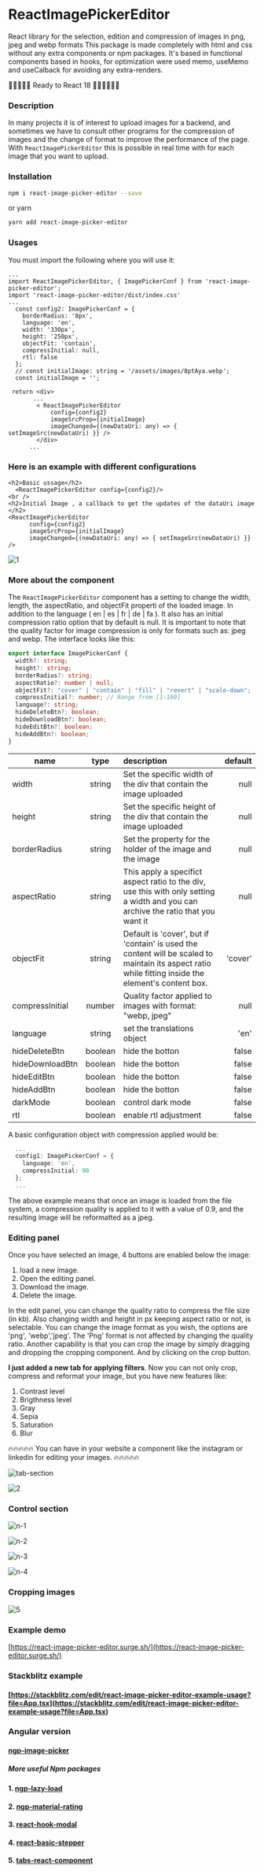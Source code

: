 # ReactImagePickerEditor

React library for the selection, edition and compression of images in png, jpeg and webp formats
This package is made completely with html and css without any extra components or npm packages.
It's based in functional components based in hooks, for optimization were used memo, useMemo and useCalback for avoiding any extra-renders.

🚀🚀🚀🚀🚀 Ready to React 18 🚀🚀🚀🚀🚀🚀

### Description

In many projects it is of interest to upload images for a backend, and sometimes we have to consult other programs for the compression of images and the change of format to improve the performance of the page. With `ReactImagePickerEditor` this is possible in real time with for each image that you want to upload.

### Installation

```sh
npm i react-image-picker-editor --save
```

or yarn

```sh
yarn add react-image-picker-editor
```

### Usages

You must import the following where you will use it:

```tsx
...
import ReactImagePickerEditor, { ImagePickerConf } from 'react-image-picker-editor';
import 'react-image-picker-editor/dist/index.css'
...
  const config2: ImagePickerConf = {
    borderRadius: '8px',
    language: 'en',
    width: '330px',
    height: '250px',
    objectFit: 'contain',
    compressInitial: null,
    rtl: false
  };
  // const initialImage: string = '/assets/images/8ptAya.webp';
  const initialImage = '';

 return <div>
       ...
        < ReactImagePickerEditor
            config={config2}
            imageSrcProp={initialImage}
            imageChanged={(newDataUri: any) => { setImageSrc(newDataUri) }} />
        </div>
      ...
```

### Here is an example with different configurations

```tsx
<h2>Basic ussage</h2>
  <ReactImagePickerEditor config={config2}/>
<br />
<h2>Initial Image , a callback to get the updates of the dataUri image </h2>
<ReactImagePickerEditor
      config={config2}
      imageSrcProp={initialImage}
      imageChanged={(newDataUri: any) => { setImageSrc(newDataUri) }} />
```

<!-- ![Image 1](https://ngp-image-picker.surge.sh/assets/images/1.png) -->

![1](https://user-images.githubusercontent.com/37028825/165946155-66c83156-418b-4d41-b681-48e5b141f818.png)

### More about the component

The `ReactImagePickerEditor` component has a setting to change the width, length, the aspectRatio, and objectFit properti of the loaded image. In addition to the language ( en | es | fr | de | fa ). It also has an initial compression ratio option that by default is null.
It is important to note that the quality factor for image compression is only for formats such as: jpeg and webp.
The interface looks like this:

```typescript
export interface ImagePickerConf {
  width?: string;
  height?: string;
  borderRadius?: string;
  aspectRatio?: number | null;
  objectFit?: "cover" | "contain" | "fill" | "revert" | "scale-down";
  compressInitial?: number; // Range from [1-100]
  language?: string;
  hideDeleteBtn?: boolean;
  hideDownloadBtn?: boolean;
  hideEditBtn?: boolean;
  hideAddBtn?: boolean;
}
```

| name            |  type   | description                                                                                                                                          | default |
| --------------- | :-----: | :--------------------------------------------------------------------------------------------------------------------------------------------------- | ------: |
| width           | string  | Set the specific width of the div that contain the image uploaded                                                                                    |    null |
| height          | string  | Set the specific height of the div that contain the image uploaded                                                                                   |    null |
| borderRadius    | string  | Set the property for the holder of the image and the image                                                                                           |    null |
| aspectRatio     | string  | This apply a specifict aspect ratio to the div, use this with only setting a width and you can archive the ratio that you want it                    |    null |
| objectFit       | string  | Default is 'cover', but if 'contain' is used the content will be scaled to maintain its aspect ratio while fitting inside the element's content box. | 'cover' |
| compressInitial | number  | Quality factor applied to images with format: "webp, jpeg"                                                                                           |    null |
| language        | string  | set the translations object                                                                                                                          |    'en' |
| hideDeleteBtn   | boolean | hide the botton                                                                                                                                      |   false |
| hideDownloadBtn | boolean | hide the botton                                                                                                                                      |   false |
| hideEditBtn     | boolean | hide the botton                                                                                                                                      |   false |
| hideAddBtn      | boolean | hide the botton                                                                                                                                      |   false |
| darkMode        | boolean | control dark mode                                                                                                                                    |   false |
| rtl             | boolean | enable rtl adjustment                                                                                                                                |   false |

A basic configuration object with compression applied would be:

```typescript
  ...
  config1: ImagePickerConf = {
    language: 'en',
    compressInitial: 90
  };
  ...
```

The above example means that once an image is loaded from the file system, a compression quality is applied to it with a value of 0.9, and the resulting image will be reformatted as a jpeg.

### Editing panel

Once you have selected an image, 4 buttons are enabled below the image:

1. load a new image.
2. Open the editing panel.
3. Download the image.
4. Delete the image.

In the edit panel, you can change the quality ratio to compress the file size (in kb). Also changing width and height in px keeping aspect ratio or not, is selectable. You can change the image format as you wish, the options are 'png', 'webp','jpeg'.
The 'Png' format is not affected by changing the quality ratio.
Another capability is that you can crop the image by simply dragging and dropping the cropping component. And by clicking on the crop button.

**I just added a new tab for applying filters**. Now you can not only crop, compress and reformat your image, but you have new features like:

1. Contrast level
2. Brigthness level
3. Gray
4. Sepia
5. Saturation
6. Blur

🔥🔥🔥🔥🔥 You can have in your website a component like the instagram or linkedin for editing your images. 🔥🔥🔥🔥🔥

<!-- ![Image 1](https://ngp-image-picker.surge.sh/assets/images/tab-section.png) -->

![tab-section](https://user-images.githubusercontent.com/37028825/165946293-5cf3635d-51a6-44cd-bf85-2539377a37db.png)

<!-- ![Image 2](https://ngp-image-picker.surge.sh/assets/images/2.png) -->

![2](https://user-images.githubusercontent.com/37028825/165946318-10abdfe4-254f-4f7c-8df1-64ece3f15308.png)

### Control section

<!-- ![Image 3](https://ngp-image-picker.surge.sh/assets/images/n-1.png) -->

![n-1](https://user-images.githubusercontent.com/37028825/165946368-efca01c1-07b5-4e12-ae65-7218dc5a4021.png)

<!-- ![Image 3](https://ngp-image-picker.surge.sh/assets/images/n-2.png) -->

![n-2](https://user-images.githubusercontent.com/37028825/165946403-8b31065a-8369-4211-9774-92bbe075d608.png)

<!-- ![Image 3](https://ngp-image-picker.surge.sh/assets/images/n-3.png) -->

![n-3](https://user-images.githubusercontent.com/37028825/165946448-6bc0922a-a4e1-4691-953e-8058deef338b.png)

<!-- ![Image 3](https://ngp-image-picker.surge.sh/assets/images/n-4.png) -->

![n-4](https://user-images.githubusercontent.com/37028825/165946487-5cb954db-92e3-4ce2-8432-add386f8ec22.png)

### Cropping images

<!-- ![Image 4](https://ngp-image-picker.surge.sh/assets/images/5.png) -->

![5](https://user-images.githubusercontent.com/37028825/165946595-d5f04d40-bd38-45fa-aeb1-c607dc524fdc.png)

### Example demo

[https://react-image-picker-editor.surge.sh/](https://react-image-picker-editor.surge.sh/)

### Stackblitz example

#### [https://stackblitz.com/edit/react-image-picker-editor-example-usage?file=App.tsx](https://stackblitz.com/edit/react-image-picker-editor-example-usage?file=App.tsx)

### Angular version

#### [ngp-image-picker](https://www.npmjs.com/package/ngp-image-picker)

##### More useful Npm packages

#### 1. [ngp-lazy-load](https://www.npmjs.com/package/ngp-lazy-load)

#### 2. [ngp-material-rating](https://www.npmjs.com/package/ngp-material-rating)

#### 3. [react-hook-modal](https://www.npmjs.com/package/react-hook-modal)

#### 4. [react-basic-stepper](https://www.npmjs.com/package/react-basic-stepper)

#### 5. [tabs-react-component](https://www.npmjs.com/package/tabs-react-component)
